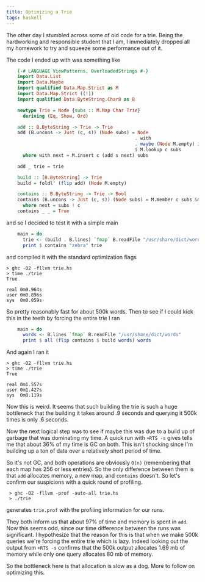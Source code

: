 ```yaml
---
title: Optimizing a Trie
tags: haskell
---
```


The other day I stumbled across some of old code for a trie. Being the hardworking
and responsible student that I am, I immediately dropped all my homework to try
and squeeze some performance out of it.

The code I ended up with was something like

``` haskell
    {-# LANGUAGE ViewPatterns, OverloadedStrings #-}
    import Data.List
    import Data.Maybe
    import qualified Data.Map.Strict as M
    import Data.Map.Strict ((!))
    import qualified Data.ByteString.Char8 as B

    newtype Trie = Node {subs :: M.Map Char Trie}
      deriving (Eq, Show, Ord)

    add :: B.ByteString -> Trie -> Trie
    add (B.uncons -> Just (c, s)) (Node subs) = Node
                                               . with
                                               . maybe (Node M.empty) id
                                               $ M.lookup c subs
      where with next = M.insert c (add s next) subs

    add _ trie = trie

    build :: [B.ByteString] -> Trie
    build = foldl' (flip add) (Node M.empty)

    contains :: B.ByteString -> Trie -> Bool
    contains (B.uncons -> Just (c, s)) (Node subs) = M.member c subs && contains s next
      where next = subs ! c
    contains _ _ = True
```

and so I decided to test it with a simple main

``` haskell
    main = do
      trie <- (build . B.lines) `fmap` B.readFile "/usr/share/dict/words"
      print $ contains "zebra" trie
```

and compiled it with the standard optimization flags

    > ghc -O2 -fllvm trie.hs
    > time ./trie
    True

    real 0m0.964s
    user 0m0.896s
    sys  0m0.059s

So pretty reasonably fast for about 500k words. Then to see if I could kick this in the teeth by
forcing the entire trie I ran

``` haskell
    main = do
      words <- B.lines `fmap` B.readFile "/usr/share/dict/words"
      print $ all (flip contains $ build words) words
```

And again I ran it

    > ghc -O2 -fllvm trie.hs
    > time ./trie
    True

    real 0m1.557s
    user 0m1.427s
    sys  0m0.119s

Now this is weird. It seems that such building the trie is such a huge bottleneck that
the building it takes around .9 seconds and querying it 500k times is only .6 seconds.

Now the next logical step was to see if maybe this was due to a build up of garbage that
was dominating my time. A quick run with `+RTS -s` gives tells me that about 36% of my time is
GC on both. This isn't shocking since I'm building up a ton of data over a relatively short period of time.

So it's not GC, and both operations are obviously `O(n)` (remembering that each map has 256 or less entries).
So the only difference between them is that `add` allocates memory, a new map, and `contains` doesn't.
So let's confirm our suspicions with a quick round of profiling.

     > ghc -O2 -fllvm -prof -auto-all trie.hs
     > ./trie

generates `trie.prof` with the profiling information for our runs.

They both inform us that about 97% of time and memory is spent in `add`. Now this
seems odd, since our time difference between the runs was significant. I hypothesize that
the reason for this is that when we make 500k queries we're forcing the entire trie which
is lazy. Indeed looking out the output from `+RTS -s` confirms that the 500k output allocates
1.69 mb of memory while only one query allocates 80 mb of memory.

So the bottleneck here is that allocation is slow as a dog. More to follow on optimizing this.
